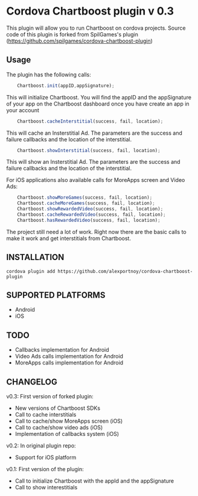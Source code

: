 Cordova Chartboost plugin v 0.3
=============

This plugin will allow you to run Chartboost on cordova projects.
Source code of this plugin is forked from SpilGames's plugin (https://github.com/spilgames/cordova-chartboost-plugin)

Usage
-------

The plugin has the following calls:
```JavaScript
	Chartboost.init(appID,appSignature); 
```
This will initialize Chartboost. You will find the appID and the appSignature of your app on the Chartboost dashboard once you have create an app in your account
```JavaScript
	Chartboost.cacheInterstitial(success, fail, location);
```
This will cache an Insterstitial Ad. The parameters are the success and failure callbacks and the location of the interstitial.
```JavaScript
	Chartboost.showInterstitial(success, fail, location);
```
This will show an Insterstitial Ad. The parameters are the success and failure callbacks and the location of the interstitial.

For iOS applications also available calls for MoreApps screen and Video Ads:

```JavaScript
	Chartboost.showMoreGames(success, fail, location);
	Chartboost.cacheMoreGames(success, fail, location);
	Chartboost.showRewardedVideo(success, fail, location);
	Chartboost.cacheRewardedVideo(success, fail, location);
    Chartboost.hasRewardedVideo(success, fail, location);
```


The project still need a lot of work. Right now there are the basic calls to make it work and get interstitials from Chartboost.

INSTALLATION
-------------

	cordova plugin add https://github.com/alexportnoy/cordova-chartboost-plugin


SUPPORTED PLATFORMS
-------------------

- Android
- iOS

TODO
------

- Callbacks implementation for Android
- Video Ads calls implementation for Android
- MoreApps calls implementation for Android

CHANGELOG
---------

v0.3:
First version of forked plugin:
- New versions of Chartboost SDKs
- Call to cache interstitials
- Call to cache/show MoreApps screen (iOS)
- Call to cache/show video ads (iOS)
- Implementation of callbacks system (iOS)

v0.2:
In original plugin repo:
- Support for iOS platform

v0.1:
First version of the plugin:
- Call to initialize Chartboost with the appId and the appSignature
- Call to show interestitials 


